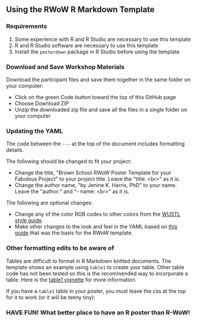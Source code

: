 ## Using the RWoW R Markdown Template

### Requirements

1) Some experience with R and R Studio are necessary to use this template
2) R and R Studio software are necessary to use this template
3) Install the `posterdown` package in R Studio before using the template

### Download and Save Workshop Materials

Download the participant files and save them together in the same folder on your computer:

<ul>
<li> Click on the green Code button toward the top of this GitHub page
<li> Choose Download ZIP
<li> Unzip the downloaded zip file and save all the files in a single folder on your computer
</ul>

### Updating the YAML

The code between the `---` at the top of the document includes formatting details.

The following should be changed to fit your project:

<ul>
  <li> Change the title, "Brown School RWoW Poster Template for your Fabulous Project" to your project title. Leave the "title: &lt;br&gt;" as it is.
  <li> Change the author name, "by Jenine K. Harris, PhD" to your name. Leave the "author:" and "- name: &lt;br&gt;" as it is.
</ul>

The following are optional changes: 

<ul> 
  <li> Change any of the color RGB codes to other colors from the <a href ="https://marcomm.wustl.edu/resources/branding-logo-toolkit/color-palettes/">WUSTL style guide</a>.
  <li> Make other changes to the look and feel in the YAML based on <a href = "https://github.com/brentthorne/posterdown/wiki/posterdown_html">this guide</a> that was the basis for the RWoW template.
</ul>

### Other formatting edits to be aware of

Tables are difficult to format in R Markdown knitted documents. The template shows an example using `table1` to create your table. Other table code has not been tested so this is the recommended way to incorporate a table. Here is the <a href = "https://cran.r-project.org/web/packages/table1/vignettes/table1-examples.html">table1 vignette</a> for more information.

If you have a `table1` table in your poster, you must leave the css at the top for it to work (or it will be teeny tiny): 

<style type="text/css">

table.Rtable1 {
   font-family: "Palatino";
   font-size: 45px;
}
</style>

### HAVE FUN! What better place to have an R poster than R-WoW!
